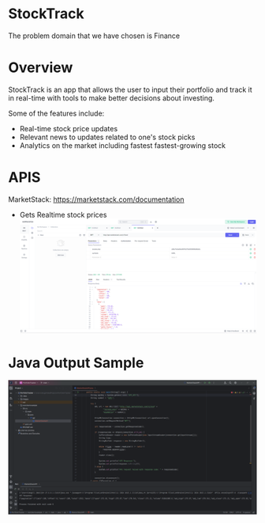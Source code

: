 # StockTrack

The problem domain that we have chosen is Finance

# Overview

StockTrack is an app that allows the user to input their portfolio and track it in real-time with tools to make better decisions about investing. 

Some of the features include:

* Real-time stock price updates
* Relevant news to updates related to one's stock picks
* Analytics on the market including fastest fastest-growing stock

# APIS
MarketStack: https://marketstack.com/documentation
* Gets Realtime stock prices
![Screenshot of API call](/images/sample_api_call.png)

# Java Output Sample

![Screeshot of Java Code Output](/images/java_sample_output.png)
